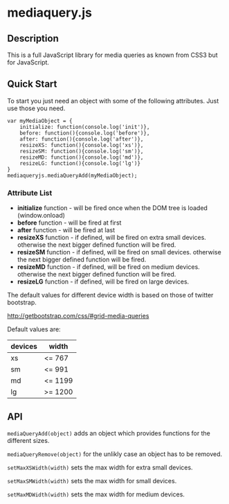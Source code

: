 mediaquery.js
=============

## Description

This is a full JavaScript library for media queries as known from CSS3 but for JavaScript.


## Quick Start

To start you just need an object with some of the following attributes. Just use those you need.

```
var myMediaObject = {
    initialize: function(console.log('init')},
    before: function(){console.log('before')},
 	after: function(){console.log('after')},
 	resizeXS: function(){console.log('xs')},
 	resizeSM: function(){console.log('sm')},
 	resizeMD: function(){console.log('md')},
 	resizeLG: function(){console.log('lg')}
}
mediaqueryjs.mediaQueryAdd(myMediaObject);
```

### Attribute List

- **initialize** function - will be fired once when the DOM tree is loaded (window.onload)
- **before** function - will be fired at first
- **after** function - will be fired at last
- **resizeXS** function - if defined, will be fired on extra small devices. otherwise the next bigger defined function will be fired.
- **resizeSM** function - if defined, will be fired on small devices. otherwise the next bigger defined function will be fired.
- **resizeMD** function - if defined, will be fired on medium devices. otherwise the next bigger defined function will be fired.
- **resizeLG** function - if defined, will be fired on large devices.

The default values for different device width is based on those of twitter bootstrap.

<http://getbootstrap.com/css/#grid-media-queries>

Default values are:

| devices       |  width    |
| ------------- | --------- |
| xs            |  <= 767   |
| sm            |  <= 991   |
| md            |  <= 1199  |
| lg            |  >= 1200  |


## API

`mediaQueryAdd(object)` adds an object which provides functions for the different sizes.

`mediaQueryRemove(object)` for the unlikly case an object has to be removed.

`setMaxXSWidth(width)` sets the max width for extra small devices.

`setMaxSMWidth(width)` sets the max width for small devices.

`setMaxMDWidth(width)` sets the max width for medium devices.

